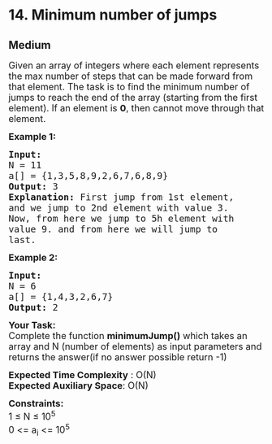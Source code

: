 # 14. Minimum number of jumps
## Medium 
<div class="problem-statement">
                <p></p><p><span style="font-size:18px">Given an array of integers where each element represents the max number of steps that can be made forward from that element. The task is to find the minimum number of jumps to reach the end of the array (starting from the first element).&nbsp;If an element is <strong>0</strong>, then cannot move through that element.</span></p>

<p><span style="font-size:18px"><strong>Example 1:</strong></span></p>

<pre><span style="font-size:18px"><strong>Input:
</strong>N = 11
a[] = {1,3,5,8,9,2,6,7,6,8,9}
<strong>Output: </strong>3<strong>
Explanation: </strong>First jump from 1st element,
and we jump to 2nd element with value 3.
Now, from here we jump to 5h element with
value 9. and from here we will jump to
last.</span>
</pre>

<p><span style="font-size:18px"><strong>Example 2:</strong></span></p>

<pre><span style="font-size:18px"><strong>Input:
</strong>N = 6
a[] = {1,4,3,2,6,7}
<strong>Output: </strong>2</span></pre>

<p><span style="font-size:18px"><strong>Your Task:</strong><br>
Complete the function&nbsp;<strong>minimumJump()</strong>&nbsp;which takes an array and N (number of elements) as input parameters&nbsp;and returns the answer(if no answer possible return -1)</span></p>

<p><span style="font-size:18px"><strong>Expected Time Complexity</strong> : O(N)<br>
<strong>Expected Auxiliary Space</strong>: O(N)</span></p>

<p><span style="font-size:18px"><strong>Constraints:</strong><br>
1 ≤ N ≤ 10<sup>5</sup><br>
0 &lt;= a<sub>i</sub> &lt;= 10<sup>5</sup></span></p>
 <p></p>
            </div>